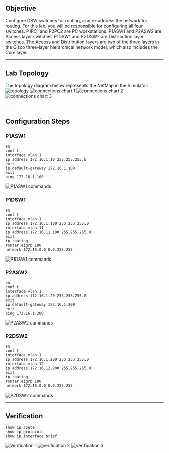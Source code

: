 ## Objective
Configure DSW switches for routing, and re-address the network for routing. For this lab, you will be responsible for configuring all four switches. P1PC1 and P2PC2 are PC workstations. P1ASW1 and P2ASW2 are Access layer switches. P1DSW1 and P2DSW2 are Distribution layer switches. The Access and Distribution layers are two of the three layers in the Cisco three-layer hierarchical network model, which also includes the Core layer.

---

## Lab Topology
The topology diagram below represents the NetMap in the Simulator:
![topology](https://github.com/nickbruggen90/Boson-NetSim-Labs/blob/main/Images2/Screenshot%202025-05-23%20115830.png)
![connections chart 1](https://github.com/nickbruggen90/Boson-NetSim-Labs/blob/main/Images2/Screenshot%202025-05-23%20120229.png)
![connections chart 2](https://github.com/nickbruggen90/Boson-NetSim-Labs/blob/main/Images2/Screenshot%202025-05-23%20120239.png)
![connections chart 3](https://github.com/nickbruggen90/Boson-NetSim-Labs/blob/main/Images2/Screenshot%202025-05-23%20120245.png)

--

## Configuration Steps
### P1ASW1
```cisco
en
conf t
interface vlan 1
ip address 172.16.1.10 255.255.255.0
exit
ip default-gateway 172.16.1.100
exit
ping 172.16.1.100
```
![P1ASW1 commands](https://github.com/nickbruggen90/Boson-NetSim-Labs/blob/main/Images2/Screenshot%202025-05-23%20115841.png)

### P1DSW1
```cisco
en
conf t
interface vlan 1
ip address 172.16.1.100 255.255.255.0
interface vlan 11
ip address 172.16.11.100 255.255.255.0
exit
ip routing
router eigrp 100
network 172.16.0.0 0.0.255.255
```
![P1DSW1 commands](https://github.com/nickbruggen90/Boson-NetSim-Labs/blob/main/Images2/Screenshot%202025-05-23%20115852.png)

### P2ASW2
```cisco
en
conf t
interface vlan 1
ip address 172.16.1.20 255.255.255.0
exit
ip default-gateway 172.16.1.200
exit
ping 172.16.1.200
```
![P2ASW2 commands](https://github.com/nickbruggen90/Boson-NetSim-Labs/blob/main/Images2/Screenshot%202025-05-23%20115900.png)

### P2DSW2
```cisco
en
conf t
interface vlan 1
ip address 172.16.1.200 255.255.255.0
interface vlan 12
ip address 172.16.12.200 255.255.255.0
exit
ip routing
router eigrp 100
network 172.16.0.0 0.0.255.255
```
![P2DSW2 commands](https://github.com/nickbruggen90/Boson-NetSim-Labs/blob/main/Images2/Screenshot%202025-05-23%20115910.png)

---

## Verification
```cisco
show ip route
show ip protocols
show ip interface brief
```
![verification 1](https://github.com/nickbruggen90/Boson-NetSim-Labs/blob/main/Images2/Screenshot%202025-05-23%20120029.png)
![verification 2](https://github.com/nickbruggen90/Boson-NetSim-Labs/blob/main/Images2/Screenshot%202025-05-23%20120059.png)
![verification 3](https://github.com/nickbruggen90/Boson-NetSim-Labs/blob/main/Images2/Screenshot%202025-05-23%20120118.png)
